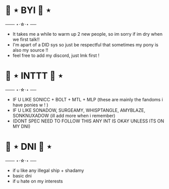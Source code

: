 # 🐾 ⋆ BYI 🐾 ⋆ 

─── ⋆⋅☆⋅⋆ ── 
- It takes me a while to warm up 2 new people, so im sorry if im dry when we first talk!! 
- I'm apart of a DID sys so just be respectful that sometimes my pony is also my source !!
- feel free to add my discord, just lmk first !

# 🐾 ⋆ INTTT 🐾 ⋆ 

─── ⋆⋅☆⋅⋆ ── 
- IF U LIKE SONICC + BOLT + MTL + MLP (these are mainly the fandoms i have ponies w ! ) 
- IF U LIKE SONADOW, SURGEAMY, WHISPTANGLE, AMYBLAZE, SONKNUXADOW (ill add more when i remember)
- (DONT SPEC NEED TO FOLLOW THIS ANY INT IS OKAY UNLESS ITS ON MY DNI)

# 🐾 ⋆ DNI 🐾 ⋆ 

─── ⋆⋅☆⋅⋆ ── 
- if u like any illegal ship + shadamy 
- basic dni 
- if u hate on my interests 

